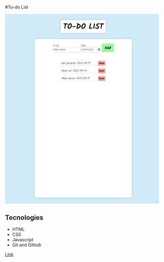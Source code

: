 #To-do List

![preview](./.github/preview.png)

## Tecnologies

- HTML
- CSS
- Javascript
- Git and Github

[Link](https://leandrolouback.github.io/todo-list)